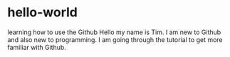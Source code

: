 # hello-world
learning how to use the Github
Hello my name is Tim.  I am new to Github and also new to programming.  I am going through the tutorial to get more familiar with Github.
